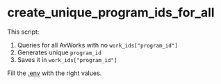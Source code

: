 # create_unique_program_ids_for_all

This script:

1. Queries for all AvWorks with no `work_ids["program_id"]`
2. Generates unique `program_id`
3. Saves it in `work_ids["program_id"]`

Fill the [.env](.env) with the right values.